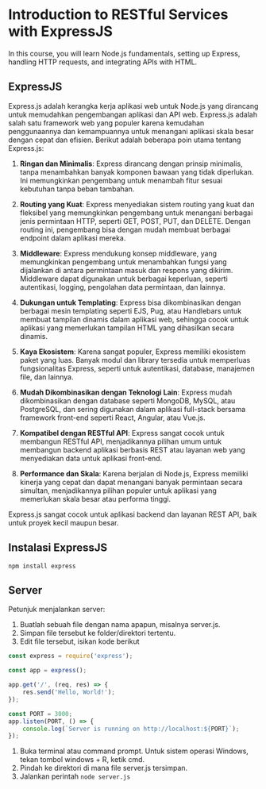 # Introduction to RESTful Services with ExpressJS
In this course, you will learn Node.js fundamentals, setting up Express, handling HTTP requests, and integrating APIs with HTML.

## ExpressJS
Express.js adalah kerangka kerja aplikasi web untuk Node.js yang dirancang untuk memudahkan pengembangan aplikasi dan API web. Express.js adalah salah satu framework web yang populer karena kemudahan penggunaannya dan kemampuannya untuk menangani aplikasi skala besar dengan cepat dan efisien. Berikut adalah beberapa poin utama tentang Express.js:

1. **Ringan dan Minimalis**: Express dirancang dengan prinsip minimalis, tanpa menambahkan banyak komponen bawaan yang tidak diperlukan. Ini memungkinkan pengembang untuk menambah fitur sesuai kebutuhan tanpa beban tambahan.

2. **Routing yang Kuat**: Express menyediakan sistem routing yang kuat dan fleksibel yang memungkinkan pengembang untuk menangani berbagai jenis permintaan HTTP, seperti GET, POST, PUT, dan DELETE. Dengan routing ini, pengembang bisa dengan mudah membuat berbagai endpoint dalam aplikasi mereka.

3. **Middleware**: Express mendukung konsep middleware, yang memungkinkan pengembang untuk menambahkan fungsi yang dijalankan di antara permintaan masuk dan respons yang dikirim. Middleware dapat digunakan untuk berbagai keperluan, seperti autentikasi, logging, pengolahan data permintaan, dan lainnya.

4. **Dukungan untuk Templating**: Express bisa dikombinasikan dengan berbagai mesin templating seperti EJS, Pug, atau Handlebars untuk membuat tampilan dinamis dalam aplikasi web, sehingga cocok untuk aplikasi yang memerlukan tampilan HTML yang dihasilkan secara dinamis.

5. **Kaya Ekosistem**: Karena sangat populer, Express memiliki ekosistem paket yang luas. Banyak modul dan library tersedia untuk memperluas fungsionalitas Express, seperti untuk autentikasi, database, manajemen file, dan lainnya.

6. **Mudah Dikombinasikan dengan Teknologi Lain**: Express mudah dikombinasikan dengan database seperti MongoDB, MySQL, atau PostgreSQL, dan sering digunakan dalam aplikasi full-stack bersama framework front-end seperti React, Angular, atau Vue.js.

7. **Kompatibel dengan RESTful API**: Express sangat cocok untuk membangun RESTful API, menjadikannya pilihan umum untuk membangun backend aplikasi berbasis REST atau layanan web yang menyediakan data untuk aplikasi front-end.

8. **Performance dan Skala**: Karena berjalan di Node.js, Express memiliki kinerja yang cepat dan dapat menangani banyak permintaan secara simultan, menjadikannya pilihan populer untuk aplikasi yang memerlukan skala besar atau performa tinggi.

Express.js sangat cocok untuk aplikasi backend dan layanan REST API, baik untuk proyek kecil maupun besar.

## Instalasi ExpressJS

```code
npm install express
```

## Server
Petunjuk menjalankan server:
1. Buatlah sebuah file dengan nama apapun, misalnya server.js.
1. Simpan file tersebut ke folder/direktori tertentu.
1. Edit file tersebut, isikan kode berikut
```javascript
const express = require('express');

const app = express();

app.get('/', (req, res) => {
    res.send('Hello, World!');
});

const PORT = 3000;
app.listen(PORT, () => {
    console.log(`Server is running on http://localhost:${PORT}`);
});
```
1. Buka terminal atau command prompt. Untuk sistem operasi Windows, tekan tombol windows + R, ketik cmd.
1. Pindah ke direktori di mana file server.js tersimpan. 
1. Jalankan perintah `node server.js`


